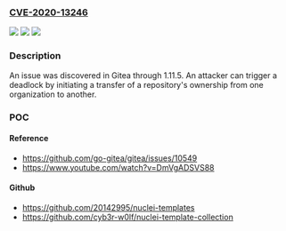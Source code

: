 ### [CVE-2020-13246](https://cve.mitre.org/cgi-bin/cvename.cgi?name=CVE-2020-13246)
![](https://img.shields.io/static/v1?label=Product&message=n%2Fa&color=blue)
![](https://img.shields.io/static/v1?label=Version&message=n%2Fa&color=blue)
![](https://img.shields.io/static/v1?label=Vulnerability&message=n%2Fa&color=brighgreen)

### Description

An issue was discovered in Gitea through 1.11.5. An attacker can trigger a deadlock by initiating a transfer of a repository's ownership from one organization to another.

### POC

#### Reference
- https://github.com/go-gitea/gitea/issues/10549
- https://www.youtube.com/watch?v=DmVgADSVS88

#### Github
- https://github.com/20142995/nuclei-templates
- https://github.com/cyb3r-w0lf/nuclei-template-collection

